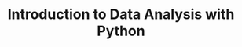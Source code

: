 ---
layout: workshop
category: workshop
title: "Introduction to Data Analysis with Python"
time: 10am - 12:30pm PST
human_date: "January 14, 17, 21"
year: 2025
location:  UC Santa Barbara Library, Room 2509
instructors: Jose Niño Muriel, Jairo Melo-Flórez, Seth Erickson
helpers: Tess Ivinjack, Sigrid Van Den Abbeele
pre_workshop_survey: "https://ucsb.co1.qualtrics.com/jfe/form/SV_bJeIoxjp1A9Xx3M?slug=2025-01-14-ucsb-python"
post_workshop_survey: "https://ucsb.co1.qualtrics.com/jfe/form/SV_0lD2XHnezknmSr4?slug=2025-01-14-ucsb-python"
shoreline_url: "https://cglink.me/2dD/r2264299"
lesson_url: "https://ucsbcarpentry.github.io/2025-01-14-python-ecology-lesson/"
jupyter_url: "https://carpentryworkshop.lsit.ucsb.edu/"
description: "This three-day workshop offers a comprehensive introduction to Python, specifically designed for participants with no prior programming experience. Through the use of Jupyter notebooks, learners will get started coding in Python. The workshop will cover essential skills such as data loading and analysis, automation of data processing tasks, and the creation of basic plots for data visualization."
schedule: |
    | Day 1 - January 14 ||
    | 10:00 AM  | Welcome and intro |
    | 10:15 AM  | [Before we start](https://ucsbcarpentry.github.io/2025-01-14-python-ecology-lesson/00-before-we-start.html)      |
    | 10:45 AM  | [Intro to Programming in Python](https://ucsbcarpentry.github.io/2025-01-14-python-ecology-lesson/01-short-introduction-to-Python.html)            |
    | 11:15 AM  | Break   |
    | 11:30 AM  | [Starting with Data](https://ucsbcarpentry.github.io/2025-01-14-python-ecology-lesson/02-starting-with-data.html)           |
    | 12:30 PM  | End of day 1 |
    |||
    | Day 2 - July 16th ||
    | 10:00 AM  | Review |
    | 10:10 AM  | [Indexing, Slicing and Subsetting DataFrames](https://ucsbcarpentry.github.io/2025-01-14-python-ecology-lesson/03-index-slice-subset.html)      |
    | 11:10 AM  | Break   |
    | 11:25 AM  | [Data Types and Formats](https://ucsbcarpentry.github.io/2025-01-14-python-ecology-lesson/04-data-types-and-format.html)            |
    | 11:45 AM  | [Combining DataFrames](https://ucsbcarpentry.github.io/2025-01-14-python-ecology-lesson/05-merging-data.html)           |
    | 12:30 PM  | End of day 2 |
    |||
    | Day 3 - July 23rd ||
    | 10:00 AM   | Review |
    | 10:10 AM   | [Data Workflows and Automation](https://ucsbcarpentry.github.io/2025-01-14-python-ecology-lesson/06-loops-and-functions.html)      |
    | 11:20 AM   | Break   |
    | 11:30 AM   | [Plotting with Matplotlib and plotnine](https://ucsbcarpentry.github.io/2025-01-14-python-ecology-lesson/08-putting-it-all-together.html)           |
    | 12:25 PM   | [Post-workshop survey](https://ucsb.co1.qualtrics.com/jfe/form/SV_0lD2XHnezknmSr4?slug=2025-01-14-ucsb-python)           |
    | 12:30 PM   | End of day 3 |
---
